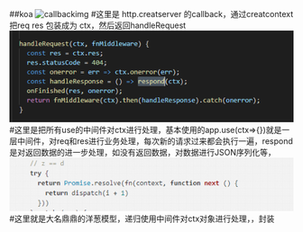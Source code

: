 ##koa
![callbackimg](createservercallback.png)
#这里是 http.creatserver 的callback，通过creatcontext  把req res 包装成为 ctx，然后返回handleRequest
![handlerequest](handlerequest.png)
#这里是把所有use的中间件对ctx进行处理，基本使用的app.use(ctx=>{})就是一层中间件，对req和res进行业务处理，每次新的请求过来都会执行一遍，respond是对返回数据的进一步处理，如没有返回数据，对数据进行JSON序列化等，
![koacompose](koacompose.png)
#这里就是大名鼎鼎的洋葱模型，递归使用中间件对ctx对象进行处理，，封装
